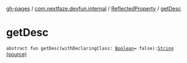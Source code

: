 [gh-pages](../../index.md) / [com.nextfaze.devfun.internal](../index.md) / [ReflectedProperty](index.md) / [getDesc](./get-desc.md)

# getDesc

`abstract fun getDesc(withDeclaringClass: `[`Boolean`](https://kotlinlang.org/api/latest/jvm/stdlib/kotlin/-boolean/index.html)` = false): `[`String`](https://kotlinlang.org/api/latest/jvm/stdlib/kotlin/-string/index.html) [(source)](https://github.com/NextFaze/dev-fun/tree/master/devfun/src/main/java/com/nextfaze/devfun/internal/Reflected.kt#L70)